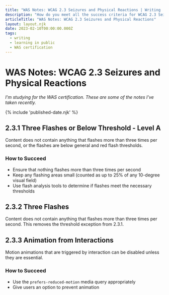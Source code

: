 ```yaml
---
title: "WAS Notes: WCAG 2.3 Seizures and Physical Reactions | Writing | Dustin Whisman"
description: "How do you meet all the success criteria for WCAG 2.3 Seizures and Physical Reactions?"
articleTitle: "WAS Notes: WCAG 2.3 Seizures and Physical Reactions"
layout: layout.njk
date: 2023-02-10T00:00:00.000Z
tags:
  - writing
  - learning in public
  - WAS certification
---
```


# WAS Notes: WCAG 2.3 Seizures and Physical Reactions

_I'm studying for the WAS certification. These are some of the notes I've taken recently._

{% include 'published-date.njk' %}

## 2.3.1 Three Flashes or Below Threshold - Level A

Content does not contain anything that flashes more than three times per second, or the flashes are below general and red flash thresholds.

### How to Succeed

- Ensure that nothing flashes more than three times per second
- Keep any flashing areas small (counted as up to 25% of any 10-degree visual field)
- Use flash analysis tools to determine if flashes meet the necessary thresholds

## 2.3.2 Three Flashes

Content does not contain anything that flashes more than three times per second. This removes the threshold exception from 2.3.1.

## 2.3.3 Animation from Interactions

Motion animations that are triggered by interaction can be disabled unless they are essential.

### How to Succeed

- Use the `prefers-reduced-motion` media query appropriately
- Give users an option to prevent animation

